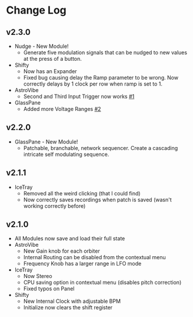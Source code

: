 
# Change Log

## v2.3.0

* Nudge - New Module!
  * Generate five modulation signals that can be nudged to new values at the press of a button.
* Shifty
  * Now has an Expander
  * Fixed bug causing delay the Ramp parameter to be wrong. Now correctly delays by 1 clock per row when ramp is set to 1.
* AstroVibe
  * Second and Third Input Trigger now works [#1](https://github.com/patheros/PathSetModules/issues/1)
* GlassPane
  * Added more Voltage Ranges [#2](https://github.com/patheros/PathSetModules/issues/2)


## v2.2.0

* GlassPane - New Module!
  * Patchable, branchable, network sequencer. Create a cascading intricate self modulating sequence.

## v2.1.1

* IceTray
  * Removed all the weird clicking (that I could find)
  * Now correctly saves recordings when patch is saved (wasn't working correctly before)


## v2.1.0

* All Modules now save and load their full state
* AstroVibe
  * New Gain knob for each orbiter  
  * Internal Routing can be disabled from the contextual menu
  * Frequency Knob has a larger range in LFO mode
* IceTray
  * Now Stereo 
  * CPU saving option in contextual menu (disables pitch correction)
  * Fixed typos on Panel
* Shifty 
  * New Internal Clock with adjustable BPM 
  * Initialize now clears the shift register